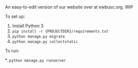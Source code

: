 An easy-to-edit version of our website over at ewbusc.org. WIP

To set up:

1. Install Python 3 
1. `pip install -r {PROJECTDIR}/requirements.txt` 
1. `python manage.py migrate` 
1. `python manage.py collectstatic` 

To run:

*. `python manage.py runserver`
